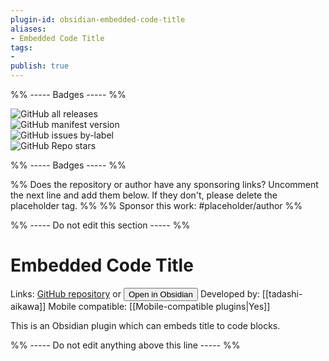 ```yaml
---
plugin-id: obsidian-embedded-code-title
aliases:
- Embedded Code Title
tags: 
- 
publish: true
---
```


%% ----- Badges ----- %%

![GitHub all releases](https://img.shields.io/github/downloads/tadashi-aikawa/obsidian-embedded-code-title/total?color=573E7A&logo=github&style=for-the-badge)   
![GitHub manifest version](https://img.shields.io/github/manifest-json/v/tadashi-aikawa/obsidian-embedded-code-title?color=573E7A&logo=github&style=for-the-badge)   
![GitHub issues by-label](https://img.shields.io/github/issues/tadashi-aikawa/obsidian-embedded-code-title/help%20wanted?color=573E7A&logo=github&style=for-the-badge)   
![GitHub Repo stars](https://img.shields.io/github/stars/tadashi-aikawa/obsidian-embedded-code-title?color=573E7A&logo=github&style=for-the-badge)

%% ----- Badges ----- %%

%% Does the repository or author have any sponsoring links? Uncomment the next line and add them below. If they don't, please delete the placeholder tag. %%
%% Sponsor this work: #placeholder/author %%

%% ----- Do not edit this section ----- %%

# Embedded Code Title

Links: [GitHub repository](https://github.com/tadashi-aikawa/obsidian-embedded-code-title) or [<button id=HH>Open in Obsidian</button>](obsidian://goto-plugin?id=obsidian-embedded-code-title)
Developed by: [[tadashi-aikawa]]
Mobile compatible: [[Mobile-compatible plugins|Yes]]

This is an Obsidian plugin which can embeds title to code blocks.

%% ----- Do not edit anything above this line ----- %% 
